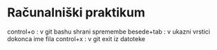 # Računalniški praktikum
control+o : v git bashu shrani spremembe
besede+tab : v ukazni vrstici dokonca ime fila
control+x : v git exit iz datoteke
